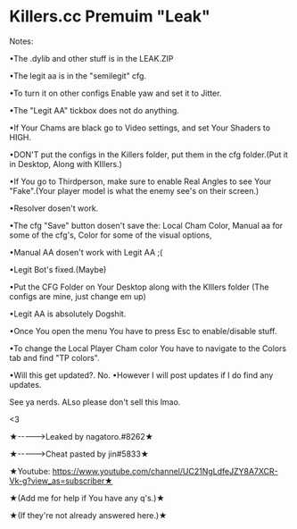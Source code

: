 # Killers.cc Premuim "Leak"
Notes:

•The .dylib and other stuff is in the LEAK.ZIP

•The legit aa is in the "semilegit" cfg.

•To turn it on other configs Enable yaw and set it to Jitter.

•The "Legit AA" tickbox does not do anything.

•If Your Chams are black go to Video settings, and set Your Shaders to HIGH.

•DON'T put the configs in the Killers folder, put them in the cfg folder.(Put it in Desktop, Along with KIllers.)

•If You go to Thirdperson, make sure to enable Real Angles to see Your "Fake".(Your player model is what the enemy see's on their screen.)

•Resolver dosen't work.

•The cfg "Save" button dosen't save the: Local Cham Color, Manual aa for some of the cfg's, Color for some of the visual options, 

•Manual AA dosen't work with Legit AA ;(

•Legit Bot's fixed.(Maybe)

•Put the CFG Folder on Your Desktop along with the KIllers folder (The configs are mine, just change em up)

•Legit AA is absolutely Dogshit.

•Once You open the menu You have to press Esc to enable/disable stuff.

•To change the Local Player Cham color You have to navigate to the Colors tab and find "TP colors".


•Will this get updated?. No.
•However I will post updates if I do find any updates.


See ya nerds.
ALso please don't sell this lmao.

<3





★----->Leaked by nagatoro.#8262★

★----->Cheat pasted by jin#5833★

★Youtube: https://www.youtube.com/channel/UC21NgLdfeJZY8A7XCR-Vk-g?view_as=subscriber★

★(Add me for help if You have any q's.)★

★(If they're not already answered here.)★

